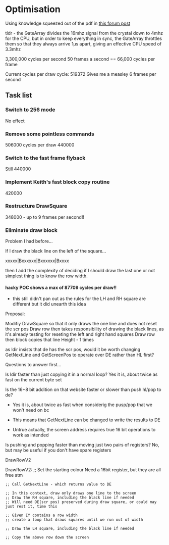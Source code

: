 # Optimisation

Using knowledge squeezed out of the pdf in [this forum post](http://www.cpcwiki.eu/forum/programming/craving-for-speed-a-visual-cheat-sheet-to-help-optimizing-your-code-to-death/)


tldr - the GateArray divides the 16mhz signal from the crystal down to 4mhz for the CPU, but in order to keep everything in sync, the GateArray throttles them so that they always arrive 1µs apart, giving an effective CPU speed of 3.3mhz

3,300,000 cycles per second
50 frames a second == 66,000 cycles per frame


Current cycles per draw cycle: 519372
Gives me a measley 6 frames per second

## Task list

### Switch to 256 mode
No effect

### Remove some pointless commands
506000 cycles per draw
440000

### Switch to the fast frame flyback
Still 440000

### Implement Keith's fast block copy routine
420000

### Restructure DrawSquare
348000 - up to 9 frames per second!!


### Eliminate draw block

Problem I had before...

If I draw the black line on the left of the square...

xxxxx|Bxxxxxx|Bxxxxxx|Bxxxx

then I add the complexity of deciding if I should draw the last one or not
simplest thing is to know the row width.


#### hacky POC shows a max of 87709 cycles per draw!! 

- this still didn't pan out as the rules for the LH and RH square are different but it did unearth this idea

Proposal:

Modifiy DrawSquare so that it only draws the one line and does not reset the scr pos
Draw row then takes responsibility of drawing the black lines, as it's already testing for reseting the left and right hand squares
Draw row then block copies that line Height - 1 times


as ldir insists that de has the scr pos, would it be worth changing GetNextLine and GetScreenPos to operate over DE rather than HL first?

Questions to answer first...

Is ldir faster than just copying it in a normal loop? 
  Yes it is, about twice as fast on the current byte set

Is the 16+8 bit addition on that website faster or slower than push hl/pop to de?
  - Yes it is, about twice as fast when considerig the pusp/pop that we won't need on bc

  - This means that GetNextLine can be changed to write the results to DE
  - Untrue actually, the screen address requires true 16 bit operations to work as intended

    
  

Is pushing and popping faster than moving just two pairs of registers?
    No, but may be useful if you don't have spare registers




DrawRowV2


DrawRowV2:
	;; Set the starting colour
    Need a 16bit register, but they are all free atm

    ;; Call GetNextLine - which returns value to DE

	;; In this context, draw only draws one line to the screen	
	;; Draw the RH square, including the black line if needed
    ;; Will need DE(scr pos) preserved during draw square, or could may just rest it, time this

	;; Given IY contains a row width 
	;; create a loop that draws squares until we run out of width

	;; Draw the LH square, including the black line if needed

	;; Copy the above row down the screen
